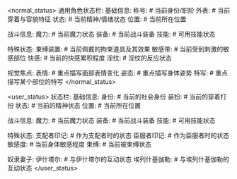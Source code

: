 <normal_status>
通用角色状态栏:
  基础信息:
称号: # 当前身份/职阶
外表: # 当前穿着与容貌特征
状态: # 当前精神/情绪状态
位置: # 当前所在位置

  战斗信息:
魔力: # 当前魔力状态
装备: # 当前战斗装备
技能: # 可用技能状态

  特殊状态:
束缚装置: # 当前佩戴的拘束道具及其效果
敏感带: # 当前受到刺激的敏感部位
快感: # 当前的快感累积程度
淫纹: # 淫纹的反应状态

  视觉焦点:
表情: # 重点描写面部表情变化
姿态: # 重点描写身体姿势
特写: # 重点描写某个部位的特写
</normal_status>

<user_status>
<user>状态栏:
  基础信息:
身份: # 当前的社会身份
装扮: # 当前的穿着打扮
状态: # 当前的精神状态
位置: # 当前所在位置

  战斗信息:
魔力: # 当前魔力状态
装备: # 当前战斗装备
技能: # 可用技能状态

  特殊状态:
支配者印记: # 作为支配者时的状态
臣服者印记: # 作为臣服者时的状态
敏感度: # 当前身体敏感程度
束缚: # 当前被束缚状态

  奴隶妻子:
伊什塔尔: # 与伊什塔尔的互动状态
埃列什基伽勒: # 与埃列什基伽勒的互动状态
</user_status>